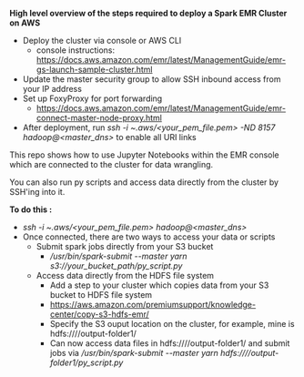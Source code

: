 **High level overview of the steps required to deploy a Spark EMR Cluster on AWS**

* Deploy the cluster via console or AWS CLI
  * console instructions: <https://docs.aws.amazon.com/emr/latest/ManagementGuide/emr-gs-launch-sample-cluster.html>
* Update the master security group to allow SSH inbound access from your IP address
* Set up FoxyProxy for port forwarding
  * https://docs.aws.amazon.com/emr/latest/ManagementGuide/emr-connect-master-node-proxy.html
* After deployment, run *ssh -i ~.aws/<your_pem_file.pem> -ND 8157 hadoop@<master_dns>* to enable all URI links


This repo shows how to use Jupyter Notebooks within the EMR console which are connected to the cluster for data wrangling.

You can also run py scripts and access data directly from the cluster by SSH'ing into it.

**To do this :**

* *ssh -i ~.aws/<your_pem_file.pem> hadoop@<master_dns>*
* Once connected, there are two ways to access your data or scripts
  * Submit spark jobs directly from your S3 bucket
    * */usr/bin/spark-submit --master yarn s3://your_bucket_path/py_script.py*
  * Access data directly from the HDFS file system
    * Add a step to your cluster which copies data from your S3 bucket to HDFS file system
    * <https://aws.amazon.com/premiumsupport/knowledge-center/copy-s3-hdfs-emr/>
    * Specify the S3 ouput location on the cluster, for example, mine is hdfs:////output-folder1/
    * Can now access data files in hdfs:////output-folder1/ and submit jobs via */usr/bin/spark-submit --master yarn hdfs:////output-folder1/py_script.py*

